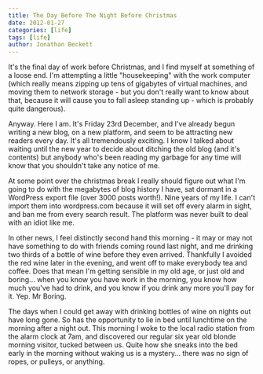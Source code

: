 ```yaml
---
title: The Day Before The Night Before Christmas
date: 2012-01-27
categories: [life]
tags: [life]
author: Jonathan Beckett
---
```


It's the final day of work before Christmas, and I find myself at something of a loose end. I'm attempting a little "housekeeping" with the work computer (which really means zipping up tens of gigabytes of virtual machines, and moving them to network storage - but you don't really want to know about that, because it will cause you to fall asleep standing up - which is probably quite dangerous).

Anyway. Here I am. It's Friday 23rd December, and I've already begun writing a new blog, on a new platform, and seem to be attracting new readers every day. It's all tremendously exciting. I know I talked about waiting until the new year to decide about ditching the old blog (and it's contents) but anybody who's been reading my garbage for any time will know that you shouldn't take any notice of me.

At some point over the christmas break I really should figure out what I'm going to do with the megabytes of blog history I have, sat dormant in a WordPress export file (over 3000 posts worth!). Nine years of my life. I can't import them into wordpress.com because it will set off every alarm in sight, and ban me from every search result. The platform was never built to deal with an idiot like me.

In other news, I feel distinctly second hand this morning - it may or may not have something to do with friends coming round last night, and me drinking two thirds of a bottle of wine before they even arrived. Thankfully I avoided the red wine later in the evening, and went off to make everybody tea and coffee. Does that mean I'm getting sensible in my old age, or just old and boring... when you know you have work in the morning, you know how much you've had to drink, and you know if you drink any more you'll pay for it. Yep. Mr Boring.

The days when I could get away with drinking bottles of wine on nights out have long gone. So has the opportunity to lie in bed until lunchtime on the morning after a night out. This morning I woke to the local radio station from the alarm clock at 7am, and discovered our regular six year old blonde morning visitor, tucked between us. Quite how she sneaks into the bed early in the morning without waking us is a mystery... there was no sign of ropes, or pulleys, or anything.